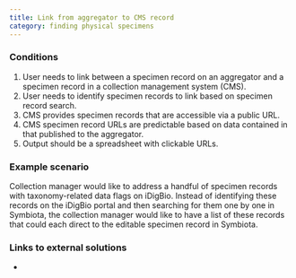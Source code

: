 ```yaml
---
title: Link from aggregator to CMS record
category: finding physical specimens
---
```


### Conditions

1. User needs to link between a specimen record on an aggregator and a specimen record in a collection management system (CMS).
1. User needs to identify specimen records to link based on specimen record search.
1. CMS provides specimen records that are accessible via a public URL.
1. CMS specimen record URLs are predictable based on data contained in that published to the aggregator.
1. Output should be a spreadsheet with clickable URLs.

### Example scenario

Collection manager would like to address a handful of specimen records with taxonomy-related data flags on iDigBio. Instead of identifying these records on the iDigBio portal and then searching for them one by one in Symbiota, the collection manager would like to have a list of these records that could each direct to the editable specimen record in Symbiota.

### Links to external solutions
-
